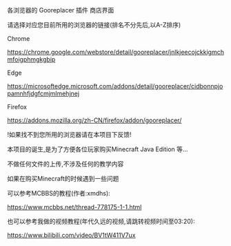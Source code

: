 各浏览器的 Gooreplacer 插件 商店界面

请选择对应您目前所用的浏览器的链接(排名不分先后,以A-Z排序)

Chrome

https://chrome.google.com/webstore/detail/gooreplacer/jnlkjeecojckkigmchmfoigphmgkgbip

Edge

https://microsoftedge.microsoft.com/addons/detail/gooreplacer/cidbonnpjopamnhfjdgfcmjmlmehjnej

Firefox

https://addons.mozilla.org/zh-CN/firefox/addon/gooreplacer/


!如果找不到您所用的浏览器请在本项目下反馈!


本项目的诞生,是为了方便各位玩家购买Minecraft Java Edition 等...

不做任何文件的上传,不涉及任何的教学内容

如果在购买Minecraft的时候遇到一些问题

可以参考MCBBS的教程(作者:xmdhs):

https://www.mcbbs.net/thread-778175-1-1.html

也可以参考我做的视频教程(年代久远的视频,请跳转视频时间至03:20):

https://www.bilibili.com/video/BV1tW411V7ux
